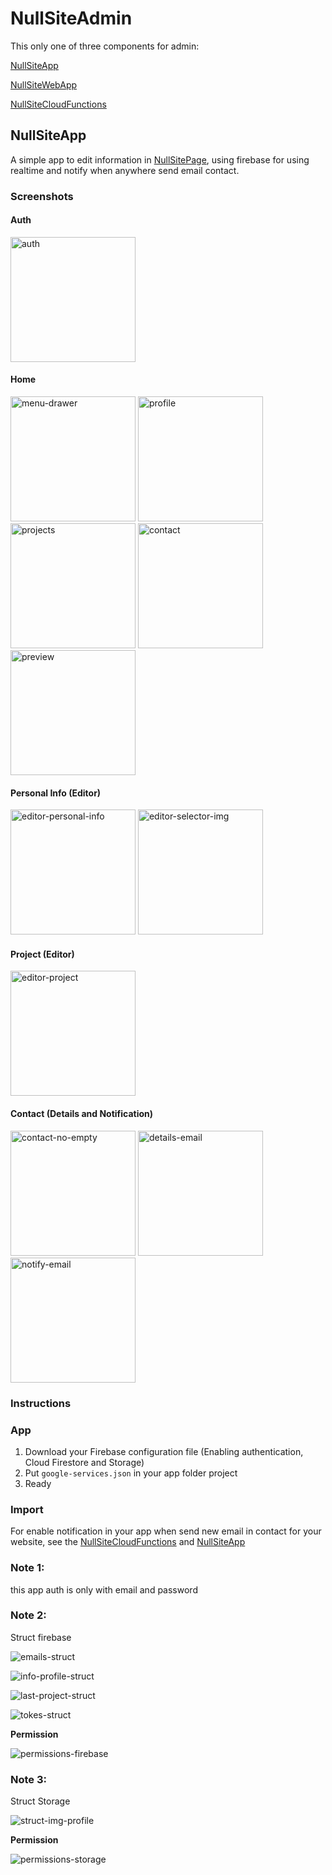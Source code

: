 # NullSiteAdmin

This only one of three components for admin:

<p>
  <a href="https://github.com/Hcnc100/NullSiteApp" target="_blank">NullSiteApp</a>
</p>
<p>
  <a href="https://github.com/Hcnc100/NullSiteWebApp" target="_blank">NullSiteWebApp</a>
</p>
<p>
  <a href="https://github.com/Hcnc100/NullSiteFunctions" target="_blank">NullSiteCloudFunctions</a>
</p>

## NullSiteApp

A simple app to edit information in <a href="https://nullpointer-716ae.web.app" target="_blank">
NullSitePage</a>, using firebase for using realtime and notify when anywhere send email contact.

### Screenshots

#### Auth

<p>
  <img src="https://i.imgur.com/cGDY5Dl.png" alt="auth" width="200"/>
</p>

#### Home

<p>
  <img src="https://i.imgur.com/F5daPlQ.png" alt="menu-drawer" width="200"/>
  <img src="https://i.imgur.com/W9p43hz.png" alt="profile" width="200"/>
  <img src="https://i.imgur.com/oepitmt.png" alt="projects" width="200"/>
  <img src="https://i.imgur.com/9hT8Nil.png" alt="contact" width="200"/>
  <img src="https://i.imgur.com/IbICxDN.png" alt="preview" width="200"/>
</p>

#### Personal Info (Editor)

<p>
  <img src="https://i.imgur.com/KOqtn2U.png" alt="editor-personal-info" width="200"/>
  <img src="https://i.imgur.com/oWIzk19.png" alt="editor-selector-img" width="200"/>
</p>

#### Project (Editor)

<p>
  <img src="https://i.imgur.com/4qRWnnV.png" alt="editor-project" width="200"/>
</p>

#### Contact (Details and Notification)

<p>
  <img src="https://i.imgur.com/jYmZVgy.png" alt="contact-no-empty" width="200"/>
  <img src="https://i.imgur.com/mpsMBr6.png" alt="details-email" width="200"/>
  <img src="https://i.imgur.com/A6I0ZB6.png" alt="notify-email" width="200"/>
</p>

### Instructions

### App

1. Download your Firebase configuration file (Enabling authentication, Cloud Firestore and Storage)
2. Put `google-services.json` in your app folder project
3. Ready

### Import

For enable notification in your app when send new email in contact for your website, see
the <a href="https://github.com/Hcnc100/NullSiteFunctions" target="_blank">NullSiteCloudFunctions</a> and 
<a href="https://github.com/Hcnc100/NullSiteApp" target="_blank">NullSiteApp</a>

### Note 1:

this app auth is only with email and password

### Note 2:

Struct firebase

<p>
    <img src="https://i.imgur.com/LrZbng8.png" alt="emails-struct"/>
</p>

<p>
    <img src="https://i.imgur.com/T9lntXH.png" alt="info-profile-struct"/>
</p>

<p>
    <img src="https://i.imgur.com/79byDuI.png" alt="last-project-struct"/>
</p>

<p>
    <img src="https://i.imgur.com/rSas1Oa.png" alt="tokes-struct"/>
</p>

**Permission**

<p>
    <img src="https://i.imgur.com/gByFaO8.png" alt="permissions-firebase"/>
</p>

### Note 3:

Struct Storage

<p>
    <img src="https://i.imgur.com/nk9dsmf.png" alt="struct-img-profile"/>
</p>

**Permission**

<p>
    <img src="https://i.imgur.com/efoNkXU.png" alt="permissions-storage"/>
</p>
